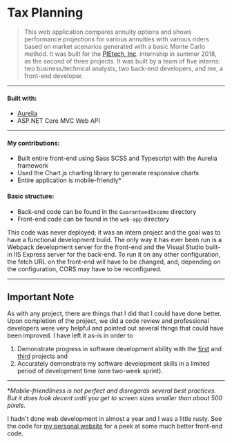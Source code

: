 # Tax Planning

> This web application compares annuity options and shows performance projections for various annuities with various riders based on market scenarios generated with a basic Monte Carlo method. It was built for the [PIEtech, Inc](https://www.moneyguidepro.com/ifa/). internship in summer 2018, as the second of three projects. It was built by a team of five interns: two business/technical analysts, two back-end developers, and me, a front-end developer.

---

#### Built with:

* [Aurelia](https://aurelia.io/)
* ASP.NET Core MVC Web API

---

#### My contributions:
* Built entire front-end using Sass SCSS and Typescript with the Aurelia framework
* Used the Chart.js charting library to generate responsive charts
* Entire application is mobile-friendly&ast;


#### Basic structure:

* Back-end code can be found in the `GuaranteedIncome` directory
* Front-end code can be found in the `web-app` directory

This code was never deployed; it was an intern project and the goal was to have a functional development build. The only way it has ever been run is a Webpack development server for the front-end and the Visual Studio built-in IIS Express server for the back-end. To run it on any other configuration, the fetch URL on the front-end will have to be changed, and, depending on the configuration, CORS may have to be reconfigured.

---

## Important Note

As with any project, there are things that I did that I could have done better. Upon completion of the project, we did a code review and professional developers were very helpful and pointed out several things that could have been improved. I have left it as-is in order to
1. Demonstrate progress in software development ability with the [first](https://github.com/cabellwg/tax-planning) and [third](https://github.com/cabellwg/monte-carlo) projects and
2. Accurately demonstrate my software development skills in a limited period of development time (one two-week sprint).

---

&ast;_Mobile-friendliness is not perfect and disregards several best practices. But it does look decent until you get to screen sizes smaller than about 500 pixels._

I hadn't done web development in almost a year and I was a little rusty. See the code for [my personal website](https://github.com/cabellwg/williamcabell) for a peek at some much better front-end code.
